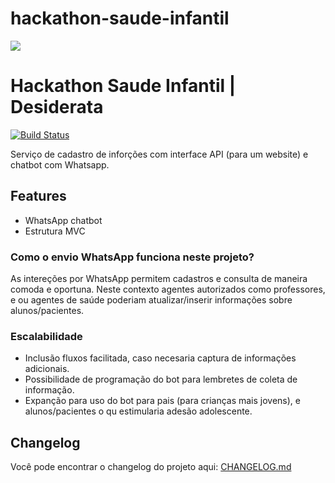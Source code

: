# hackathon-saude-infantil
![](https://www.hackathonsaudeinfantil.com.br/wp-content/themes/desiderata/img/logo.png)

Hackathon Saude Infantil | Desiderata 
=======================

 [![Build Status](https://travis-ci.com/github/luanvsfeo.svg?branch=master)](https://travis-ci.com/github/luanvsfeo/hackathon-saude-infantil)


Serviço de cadastro de inforções com interface API (para um website) e chatbot com Whatsapp.



Features
--------

- WhatsApp chatbot
- Estrutura MVC 


### Como o envio WhatsApp funciona neste projeto?
As intereções por WhatsApp permitem cadastros e consulta de maneira comoda e oportuna. Neste contexto agentes autorizados como professores, e ou agentes de saúde poderiam atualizar/inserir informações sobre alunos/pacientes.

### Escalabilidade
 - Inclusão fluxos facilitada, caso necesaria captura de informações adicionais.
 - Possibilidade de programação do bot para lembretes de coleta de informação.
 - Expanção para uso do bot para pais (para crianças mais jovens), e alunos/pacientes o qu estimularia adesão adolescente. 

Changelog
---------

Você pode encontrar o changelog do projeto aqui: [CHANGELOG.md](https://github.com/luanvsfeo/hackathon-saude-infantil/CHANGELOG.md)
